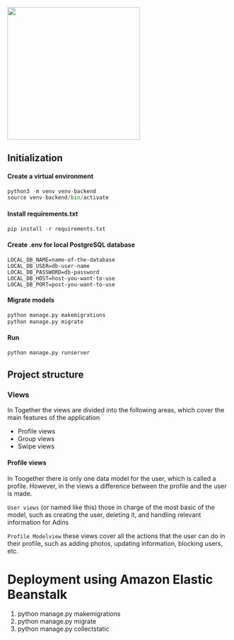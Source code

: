 
<p float="left" align="left">
  <img src="https://user-images.githubusercontent.com/63305840/150650911-a3aba1cc-c2dd-4ced-9d60-0bd5ea1cfc8e.png" width="300" />
</p>


## Initialization

#### Create a virtual environment
``` python
python3 -m venv venv-backend
source venv-backend/bin/activate 
```

#### Install requirements.txt
```python
pip install -r requirements.txt
```

#### Create .env for local PostgreSQL database
```
LOCAL_DB_NAME=name-of-the-database
LOCAL_DB_USER=db-user-name
LOCAL_DB_PASSWORD=db-password
LOCAL_DB_HOST=host-you-want-to-use
LOCAL_DB_PORT=post-you-want-to-use
```

#### Migrate models
```python
python manage.py makemigrations
python manage.py migrate
````

#### Run
```python
python manage.py runserver
```

## Project structure

### Views
In Together the views are divided into the following areas, which cover the main features of the application

- Profile views
- Group views
- Swipe views 

#### Profile views
In Toogether there is only one data model for the user, which is called a profile. 
However, in the views a difference between the profile and the user is made.

`User views` (or named like this) 
those in charge of the most basic of the model, 
such as creating the user, deleting it, and handling relevant information for Adins

`Profile Modelview`
these views cover all the actions that the user can do in their profile, 
such as adding photos, updating information, blocking users, etc.


# Deployment using Amazon Elastic Beanstalk
1. python manage.py makemigrations
2. python manage.py migrate
3. python manage.py collectstatic